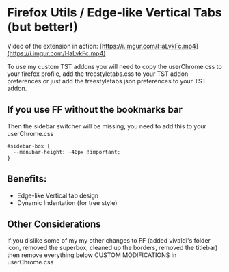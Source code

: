 # Firefox Utils / Edge-like Vertical Tabs (but better!)

Video of the extension in action: [https://i.imgur.com/HaLvkFc.mp4](https://i.imgur.com/HaLvkFc.mp4)

To use my custom TST addons you will need to copy the userChrome.css to your firefox profile, add the treestyletabs.css to your TST addon preferences or just add the treestyletabs.json preferences to your TST addon.

## If you use FF without the bookmarks bar

Then the sidebar switcher will be missing, you need to add this to your userChrome.css

```
#sidebar-box {
  --menubar-height: -40px !important;
}
```

## Benefits:

  - Edge-like Vertical tab design 
  - Dynamic Indentation (for tree style)

## Other Considerations

If you dislike some of my my other changes to FF (added vivaldi's folder icon, removed the superbox, cleaned up the borders, removed the titlebar) then remove everything below CUSTOM MODIFICATIONS in userChrome.css

